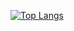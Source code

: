 [![Top Langs](https://github-readme-stats.vercel.app/api/top-langs/?username=clarammenezes&langs_count=8)](https://github.com/anuraghazra/github-readme-stats)
